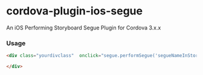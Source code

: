cordova-plugin-ios-segue
========================

An iOS Performing Storyboard Segue Plugin for Cordova 3.x.x

### Usage
```html
<div class="yourdivclass"  onclick="segue.performSegue('segueNameInStoryBoard')">

</div>
```


